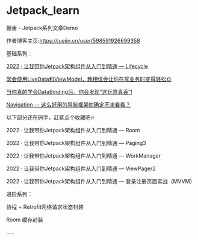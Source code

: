 # Jetpack_learn
掘金 - Jetpack系列文章Demo

作者博客主页:https://juejin.cn/user/598591926699358

基础系列：

[2022 · 让我带你Jetpack架构组件从入门到精通 — Lifecycle](https://juejin.cn/post/7110008681252536327)

[学会使用LiveData和ViewModel，我相信会让你在写业务时变得轻松🌞](https://juejin.cn/post/7111600906465968165)

[当你真的学会DataBinding后，你会发现“这玩意真香”!](https://juejin.cn/post/7115224601830883365)

[Navigation — 这么好用的导航框架你确定不来看看？](https://juejin.cn/post/7117476993372782629)

以下部分还在码字，赶紧点个收藏吧🔥

2022 · 让我带你Jetpack架构组件从入门到精通 — Room

2022 · 让我带你Jetpack架构组件从入门到精通 — Paging3

2022 · 让我带你Jetpack架构组件从入门到精通 — WorkManager

2022 · 让我带你Jetpack架构组件从入门到精通 — ViewPager2

2022 · 让我带你Jetpack架构组件从入门到精通 — 登录注册页面实战（MVVM）

进阶系列：

协程 + Retrofit网络请求状态封装

Room 缓存封装

.....


